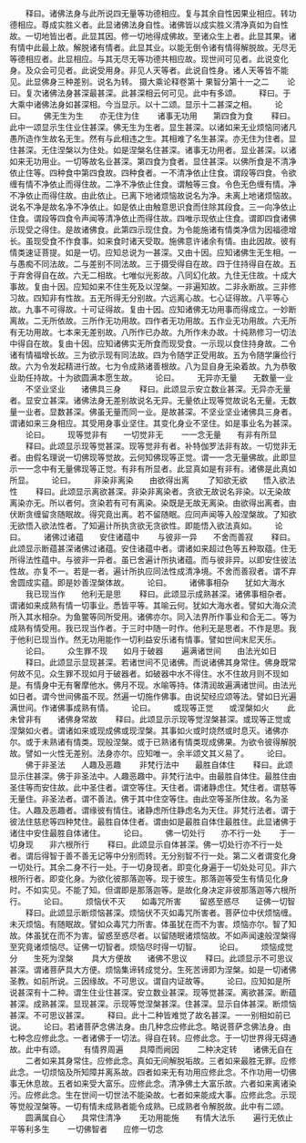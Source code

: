 <!-- { "loadSidebar": true } -->
　　释曰。诸佛法身与此所说四无量等功德相应。复与其余自性因果业相应。转功德相应。尊成实胜义者。此显诸佛法身自性。诸佛皆以成实胜义清净真如为自性故。一切地皆出者。此显其因。修一切地得成佛故。至诸众生上者。此显其果。诸有情中此最上故。解脱诸有情者。此显其业。以能无倒令诸有情得解脱故。无尽无等德相应者。此显相应。与其无尽无等功德共相应故。现世间可见者。此说变化身。及众会可见者。此说受用身。非见人天等者。此说自性身。诸人天等皆不能见。此显佛身三种差别。说名为转。
摄大乘论释卷第十
果智分第十一之二
　　论曰。复次诸佛法身甚深最甚深。此甚深相云何可见。此中有多颂。
　　释曰。于大乘中诸佛法身如甚深相。今当显示。以十二颂。显示十二甚深之相。
　　论曰。
　　佛无生为生　　亦无住为住
　　诸事无功用　　第四食为食
　　释曰。此中一颂显示生住业住甚深。佛无生为生者。显生甚深。以诸如来无业烦恼同诸凡愚所造作生故名无生。然有与此相违之生。其相难了名生甚深。亦无住为住者。显住甚深。无住涅槃以为住处。如是涅槃名住甚深。诸事无功用者。显业甚深。以诸如来无功用业。一切等故名业甚深。第四食为食者。显住甚深。以佛所食是不清净依止住等。四种食中第四食故。四种食者。一不清净依止住食。谓段等四食。令欲缠有情不净依止而得住故。二净不净依止住食。谓触等三食。令色无色缠有情。净不净依止而得住故。由此依止。已离下地诸烦恼故说名为净。未离上地诸烦恼故。说名不净是故名净不净依止。如是依止由触意思识食而住除其段食。三一向净依止住食。谓段等四食令声闻等清净依止而得住故。四唯示现依止住食。谓即四食诸佛示现受之得住。是故诸佛食。此第四示现住食。为令能施诸有情类净信为因福德增长。虽现受食不作食事。如来食时诸天受取。施佛意许诸余有情。由此因故。彼有情类速证菩提。如是一切。应知总说为一甚深。又由十因。应知诸佛生无生相。一与愚痴不同法故。二与差别不同法故。三于摄受得自在故。四于住持得自在故。五于弃舍得自在故。六无二相故。七唯似光影故。八同幻化故。九住无住故。十成大事故。复由十因。应知如来不住生死及以涅槃。一非遍知故。二非永断故。三非修习故。四知非有性故。五无所得无分别故。六远离心故。七心证得故。八平等心故。九事不可得故。十可证得故。复由十因。应知诸佛无功用事而得成立。一妙断离故。二无所依故。三所作无功用故。四作者无功用故。五作业无功用故。六无所有无功用故。七本来无差别故。八所作已办故。九所作未办故。十纯熟修习一切法中得自在故。复由十因。应知诸佛实无所食而现受食。一示现以食住持身故。二令诸有情福增长故。三为欲示现有同法故。四为令随学正受用故。五为令随学廉俭行故。六为令发起精进行故。七为令成熟诸善根故。八为显自身无染着故。九为恭敬业助任持故。十为欲圆满本愿生故。
　　论曰。
　　无异亦无量　　无数量一业
　　不坚业坚业　　诸佛具三身
　　释曰。此颂显示安立数业甚深。无异亦无量者。显安立甚深。诸佛法身无差别故说名无异。无量依止现等觉故说名无量。无数量一业者。显数甚深。佛虽无量而同一业。是故甚深。不坚业坚业诸佛具三身者。谓诸如来三身相应。其受用身事业坚住。其变化身业不坚住。如是事业名为甚深。
　　论曰。
　　现等觉非有　　一切觉非无
　　一一念无量　　有非有所显
　　释曰。此颂显示现等觉甚深。现等觉非有者。补特伽罗法非有故。一切觉非无者。由假名理说一切佛现等觉故。云何知佛现等正觉。谓一一念无量佛故。此即显示一一念中有无量佛现等正觉。有非有所显者。此显真如是有非有。诸佛是此真如所显。
　　论曰。
　　非染非离染　　由欲得出离
　　了知欲无欲　　悟入欲法性
　　释曰。此颂显示离欲甚深。非染非离染者。贪欲无故说名非染。以无染故离染亦无。所以者何。贪染若有可有离染。染既是无故无离染。由欲得出离者。由伏断贪缠留贪随眠故。得究竟出离。若不留随眠。应同声闻等入般涅槃故。了知欲无欲悟入欲法性者。了知遍计所执贪欲无贪欲性。即能悟入欲法真如。
　　论曰。
　　诸佛过诸蕴　　安住诸蕴中
　　与彼非一异　　不舍而善寂
　　释曰。此颂显示断蕴甚深诸佛过诸蕴。安住诸蕴中者。谓诸如来超过色等五种取蕴。住无所得法性蕴中。与彼非一异者。虽已舍遍计所执诸蕴。而与彼非异。以即安住彼法性故。亦复不一。若是一者。遍计所执应同法性成清净境。不舍而善寂者。谓不弃舍圆成实蕴。即是妙善涅槃体故。
　　论曰。
　　诸佛事相杂　　犹如大海水
　　我已现当作　　他利无是思
　　释曰。此颂显示成熟甚深。诸佛事相杂者。谓诸如来成熟有情一切事业。悉皆平等。其喻云何。犹如大海水者。譬如大海众流所入其水相杂。为鱼鳖等同所受用。诸佛亦尔。同入法界所作事业和合无二。等为成熟有情受用。我已现当作者。于三时中随一时作。他利无是思者。不作是思。我于他利已现当作。然无功用能作一切利益安乐诸有情事。譬如世间末尼天乐。
　　论曰。
　　众生罪不现　　如月于破器
　　遍满诸世间　　由法光如日
　　释曰。此颂显示显现甚深。若诸世间不见诸佛。而说诸佛其身常住。佛身既常何故不见。众生罪不现如月于破器者。如破器中水不得住。水不住故月则不现如是。有情身中无有奢摩他水。佛月不现。水喻等持。体清润故遍满诸世间。由法光如日者。谓今世间佛虽不现。然遍一切施作佛事。由说契经应颂等法。譬如日光遍满世间。作诸佛事成熟有情。
　　论曰。
　　或现等正觉　　或涅槃如火
　　此未曾非有　　诸佛身常故
　　释曰。此颂显示示现等觉涅槃甚深。或现等正觉或涅槃如火者。谓诸如来或现成佛或现涅槃。其事如火或时烧然或时息灭。诸佛亦尔。或于未熟诸有情类。现般涅槃。或于已熟诸有情类现成佛果。为欲令彼得解脱故。譬如一火性无差别。法身亦尔。应知唯一。余半颂文其义易了。
　　论曰。
　　佛于非圣法　　人趣及恶趣
　　非梵行法中　　最胜自体住
　　释曰。此颂显示住甚深。佛于非圣法中。人趣恶趣中。非梵行法中。由最胜自体住。最胜住由圣住等而安住故。此中圣住者。谓空等住。天住者。谓诸静虑住。梵住者。谓慈等无量住。非圣法者。谓不善法。佛于其中住空等住。由此空等圣所住故。名为圣住。人趣及恶趣者。谓缘彼有情住。诸静虑所住静虑名为天住。非梵行法者。谓于彼法住慈悲等四种梵住。最胜自体住者。谓由如是最胜自体住最胜住。此显诸佛于诸住中安住最胜自体诸住。
　　论曰。
　　佛一切处行　　亦不行一处
　　于一切身现　　非六根所行
　　释曰。此颂显示自体甚深。佛一切处行亦不行一处者。谓后得智于善不善无记等中分别而转。无分别智不行一处。第二义者谓变化身一切处行。其余二身不行一处。于一切身现者。即变化身遍于一切处处可见。非六根所行者。即变化身。为欲化彼那落迦等。现于彼生。那落迦等受生有情见化身时。不如实见。不能了知。但谓即是那落迦等。是故化身决定非彼那落迦等六根所行。
　　论曰。
　　烦恼伏不灭　　如毒咒所害
　　留惑至惑尽　　证佛一切智
　　释曰。此颂显示断烦恼甚深。烦恼伏不灭如毒咒所害者。菩萨位中伏烦恼缠。未灭烦恼。有随眠故。譬如众毒咒力所害。体虽犹在而不为害。烦恼亦尔。智了知故。体虽犹在而不为害。留惑至惑尽者。以留随眠诸烦恼故。不如声闻速般涅槃得至究竟诸烦恼尽。证佛一切智者。烦恼尽时得一切智。
　　论曰。
　　烦恼成觉分　　生死为涅槃
　　具大方便故　　诸佛不思议
　　释曰。此颂显示不可思议甚深。谓诸菩萨具大方便。烦恼集谛转成觉分。生死苦谛即为涅槃。如是一切诸佛圣教。如前所说。三因缘故。不可思议。谓自内证故等。
　　论曰。应知如是所说甚深有十二种。谓生住业住甚深。安立数业甚深。现等觉甚深。离欲甚深。断蕴甚深。成熟甚深。显现甚深。示现等觉涅槃甚深。住甚深。显示自体甚深。断烦恼甚深。不可思议甚深。
　　释曰。此十二种皆难觉了故名甚深。一一别相如前已说。
　　论曰。若诸菩萨念佛法身。由几种念应修此念。略说菩萨念佛法身。由七种念应修此念。一者诸佛于一切法。得自在转。应修此念。于一切世界得无碍通故。此中有颂。
　　有情界周遍　　具障而阙因
　　二种决定转　　诸佛无自在
　　二者如来其身常住。应修此念。真如无间解脱垢故。三者如来最胜无罪。应修此念。一切烦恼及所知障并离系故。四者如来无有功用应修此念。不作功用一切佛事无休息故。五者如来受大富乐。应修此念。清净佛土大富乐故。六者如来离诸染污。应修此念。生在世间一切世法不能染故。七者如来能成大事。应修此念。示现等觉般涅槃等。一切有情未成熟者能令成熟。已成熟者令解脱故。此中有二颂。
　　圆满属自心　　具常住清净
　　无功用能施　　有情大法乐
　　遍行无依止　　平等利多生
　　一切佛智者　　应修一切念
